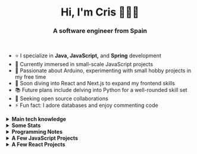 <h1 align="center">Hi, I'm Cris 👋👩‍💻</h1>
<h3 align="center">A software engineer from Spain</h3>

<br />

- ⭐ I specialize in <strong>Java, JavaScript,</strong> and <strong>Spring</strong> development 
- 🚀 Currently immersed in small-scale JavaScript projects 
- 🤖 Passionate about Arduino, experimenting with small hobby projects in my free time 
- 🌱 Soon diving into React and Next.js to expand my frontend skills 
- 📚 Future plans include delving into Python for a well-rounded skill set 
- 🤝 Seeking open source collaborations 
- ⚡ Fun fact: I adore databases and enjoy commenting code

<details>
<summary><strong>Main tech knowledge</strong></summary>
<ul>
  <li>
    <p>
      <p><strong>Back-end Development</strong></p>
      <img alt="java" src="https://img.shields.io/badge/-Java-EC2023?style=flat-square&logo=openjdk&logoColor=white" />
      <img alt="spring" src="https://img.shields.io/badge/-Spring-6DB33F?style=flat-square&logo=spring&logoColor=white" />
      <img alt="springboot" src="https://img.shields.io/badge/-Spring Boot-6DB33F?style=flat-square&logo=springboot&logoColor=white" />
      <img alt="hibernate" src="https://img.shields.io/badge/-Hibernate-59666C?style=flat-square&logo=hibernate&logoColor=white" />
      <img alt="junit" src="https://img.shields.io/badge/Junit5-25A162?style=flat-square&logo=junit5&logoColor=white" />
      <img alt="selenium" src="https://img.shields.io/badge/-selenium-%43B02A?style=flat-square&logo=selenium&logoColor=white" />
      <img alt="postgresql" src="https://img.shields.io/badge/-PostgreSQL-4169E1?style=flat-square&logo=postgresql&logoColor=white" />
      <img alt="mysql" src="https://img.shields.io/badge/mysql-4479A1.svg?style=flat-square&logo=mysql&logoColor=white" />
      <img alt="mariadb" src="https://img.shields.io/badge/-MariaDB-003545?style=flat-square&logo=mariadb&logoColor=white" />
    </p>
  </li>
  <li>
    <p>
      <p><strong>Front-end Development</strong></p>
      <img alt="html5" src="https://img.shields.io/badge/-HTML5-E34F26?style=flat-square&logo=html5&logoColor=white" />
      <img alt="css3" src="https://img.shields.io/badge/-CSS3-1572B6?style=flat-square&logo=css3&logoColor=white" />
      <img alt="javascript" src="https://img.shields.io/badge/-JavaScript-F7DF1E?style=flat-square&logo=javascript&logoColor=black" />
      <img alt="react" src="https://img.shields.io/badge/React-097FA5?style=flat-square&logo=react&logoColor=white" />
      <img alt="jquery" src="https://img.shields.io/badge/jQuery-0769AD?style=flat-square&logo=jquery&logoColor=white" />
      <img alt="TailwindCSS" src="https://img.shields.io/badge/Tailwind CSS-%2338B2AC.svg?style=flat-square&logo=tailwind-css&logoColor=white" />
    </p>
  </li>
  <li>
    <p>
      <p><strong>IDEs</strong></p>
      <img alt="visualstudiocode" src="https://img.shields.io/badge/-Visual Studio Code-007ACC?style=flat-square&logo=visualstudiocode&logoColor=white" />
      <img alt="intellijidea" src="https://img.shields.io/badge/-IntelliJ Idea-000000?style=flat-square&logo=intellijidea&logoColor=white" />
      <img alt="eclipseide" src="https://img.shields.io/badge/-Eclipse IDE-2C2255?style=flat-square&logo=eclipseide&logoColor=white" />
    </p>
  </li>
  <li>
    <p>
      <p>
        <strong>Version Control and Miscellaneous</strong>
      </p>
      <img alt="git" src="https://img.shields.io/badge/-Git-F05032?style=flat-square&logo=git&logoColor=white" />
      <img alt="github" src="https://img.shields.io/badge/-GitHub-181717?style=flat-square&logo=github&logoColor=white" />
      <img alt="arduino" src="https://img.shields.io/badge/-Arduino-00878F?style=flat-square&logo=arduino&logoColor=white" />
      <img alt="postman" src="https://img.shields.io/badge/-Postman-FF6C37?style=flat-square&logo=postman&logoColor=white" />
      <img alt="figma" src="https://img.shields.io/badge/Figma-%23F24E1E.svg?style=flat-square&logo=figma&logoColor=white" />
    </p>
  </li>
</ul>
</details>
<details>
<summary><strong>Some Stats</strong></summary>
<div align="center">
  <br />
  <img
    src="https://github-readme-stats.vercel.app/api?username=criscorreas&show_icons=true&bg_color=00000000&title_color=cf4054&icon_color=f0959c&text_color=83344a&border_color=d8c2b5"
    alt="GitHub Statistics CrisCorreaS"
    align="left"
  />
  <img
    src="https://github-readme-stats.vercel.app/api/top-langs/?username=criscorreas&layout=donut&title_color=cf4054&icon_color=f0959c&text_color=83344a&border_color=d8c2b5"
    alt="Top Languages Statistics CrisCorreaS"
  />

  ![GitHub
  Streak](https://github-readme-streak-stats.herokuapp.com?user=criscorreas&theme=shadow-red&date_format=j%20M%5B%20Y%5D&card_width=454)
</div>
</details>
<details>
<summary><strong>Programming Notes</strong></summary>
<div align="center">
  <br />
  <p align="center">
    <a href="https://github.com/CrisCorreaS/apuntes-java">
      <img
        align="center"
        src="https://github-readme-stats.vercel.app/api/pin/?username=criscorreas&repo=apuntes-java"
        alt="Readme Card Apuntes Java"
      />
    </a>
    <a href="https://github.com/CrisCorreaS/apuntes-javascript">
      <img
        align="center"
        src="https://github-readme-stats.vercel.app/api/pin/?username=criscorreas&repo=apuntes-javascript&theme=shadow-red"
        alt="Readme Card Apuntes JavaScript"
      />
    </a>
    <a href="https://github.com/CrisCorreaS/apuntes-sql">
      <img
        align="center"
        src="https://github-readme-stats.vercel.app/api/pin/?username=criscorreas&repo=apuntes-sql"
        alt="Readme Card Apuntes SQL"
      />
    </a>
    <a href="https://github.com/CrisCorreaS/apuntes-html-css-xml">
      <img
        align="center"
        src="https://github-readme-stats.vercel.app/api/pin/?username=criscorreas&repo=apuntes-html-css-xml"
        alt="Readme Card Apuntes HTML, CSS y XML"
      />
    </a>
    <a href="https://github.com/CrisCorreaS/apuntes-git">
      <img
        align="center"
        src="https://github-readme-stats.vercel.app/api/pin/?username=criscorreas&repo=apuntes-git&theme=shadow-red"
        alt="Readme Card Apuntes Git"
      />
    </a>
    <a href="https://github.com/CrisCorreaS/trucos-vscode">
      <img
        align="center"
        src="https://github-readme-stats.vercel.app/api/pin/?username=criscorreas&repo=trucos-vscode&theme=shadow-red"
        alt="Readme Card Trucos VSCode"
      />
    </a>
  </p>
</div>
</details>
<details>
<summary><strong>A Few JavaScript Projects</strong></summary>
<div align="center">
  <br />
  <p align="center">
    <a href="https://github.com/CrisCorreaS/password-generator">
      <img
        align="center"
        src="https://github-readme-stats.vercel.app/api/pin/?username=criscorreas&repo=password-generator"
        alt="Readme Card Password Generator"
      />
    </a>
    <a href="https://github.com/CrisCorreaS/three-themed-calculator">
      <img
        align="center"
        src="https://github-readme-stats.vercel.app/api/pin/?username=criscorreas&repo=three-themed-calculator"
        alt="Readme Card Three Themed Calculator"
      />
    </a>
    <a href="https://github.com/CrisCorreaS/login-page">
      <img
        align="center"
        src="https://github-readme-stats.vercel.app/api/pin/?username=criscorreas&repo=login-page&theme=shadow-red"
        alt="Readme Card Login Page"
      />
    </a>
  </p>
</div>
</details>
<details>
<summary><strong>A Few React Projects</strong></summary>
<div align="center">
  <br />
  <p align="center">
    <a href="https://github.com/CrisCorreaS/tic-tac-toe">
      <img
        align="center"
        src="https://github-readme-stats.vercel.app/api/pin/?username=criscorreas&repo=tic-tac-toe"
        alt="Readme Card Tic Tac Toe Game"
      />
    </a>
    <a href="https://github.com/CrisCorreaS/TomaTe-homepage">
      <img
        align="center"
        src="https://github-readme-stats.vercel.app/api/pin/?username=criscorreas&repo=TomaTe-homepage"
        alt="Readme Card TomaTe homepage"
      />
    </a>
  </p>
</div>
</details>
